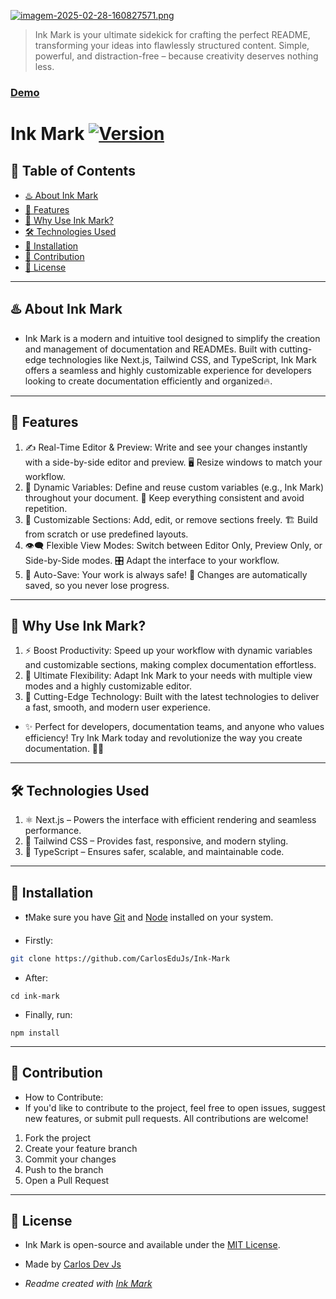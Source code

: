 [![imagem-2025-02-28-160827571.png](https://i.postimg.cc/QMhqM663/imagem-2025-02-28-160827571.png)](https://postimg.cc/HrvMZtDZ)

 > Ink Mark is your ultimate sidekick for crafting the perfect README, transforming your ideas into flawlessly structured content. Simple, powerful, and distraction-free – because creativity deserves nothing less.

### [Demo](https://ink-mark.vercel.app/app)

# Ink Mark [![Version](https://img.shields.io/badge/Version-1.0.0-green.svg)](https://github.com/CarlosEduJs/Ink-Mark)


## 📑 Table of Contents

- [♨️ About Ink Mark](#️-about-ink-mark)
- [📢 Features](#-features)
- [🤔 Why Use Ink Mark?](#-why-use-ink-mark)
- [🛠️ Technologies Used](#️-technologies-used)
- [🔧 Installation](#-installation)
- [🤝 Contribution](#-contribution)
- [🤞 License](#-license)
---

## ♨️ About Ink Mark

- Ink Mark is a modern and intuitive tool designed to simplify the creation and management of documentation and READMEs. Built with cutting-edge technologies like Next.js, Tailwind CSS, and TypeScript, Ink Mark offers a seamless and highly customizable experience for developers looking to create documentation efficiently and organized🔥.

---

## 📢 Features

1. ✍️ Real-Time Editor & Preview: Write and see your changes instantly with a side-by-side editor and preview. 🖥️ Resize windows to match your workflow.
2. 🔀 Dynamic Variables: Define and reuse custom variables (e.g., Ink Mark) throughout your document. 🔄 Keep everything consistent and avoid repetition.
3. 🎨 Customizable Sections: Add, edit, or remove sections freely. 🏗️ Build from scratch or use predefined layouts.
4. 👁️‍🗨️ Flexible View Modes: Switch between Editor Only, Preview Only, or Side-by-Side modes. 🎛️ Adapt the interface to your workflow.
5. 💾 Auto-Save: Your work is always safe! 🔄 Changes are automatically saved, so you never lose progress.

---

## 🤔 Why Use Ink Mark?

1. ⚡ Boost Productivity: Speed up your workflow with dynamic variables and customizable sections, making complex documentation effortless.
2. 🔄 Ultimate Flexibility: Adapt Ink Mark to your needs with multiple view modes and a highly customizable editor.
3. 🚀 Cutting-Edge Technology: Built with the latest technologies to deliver a fast, smooth, and modern user experience.
- ✨ Perfect for developers, documentation teams, and anyone who values efficiency! Try Ink Mark today and revolutionize the way you create documentation. 📄🔥

---

## 🛠️ Technologies Used

1. ⚛️ Next.js – Powers the interface with efficient rendering and seamless performance.
2. 🎨 Tailwind CSS – Provides fast, responsive, and modern styling.
3. 🔷 TypeScript – Ensures safer, scalable, and maintainable code.

---

## 🔧 Installation

- ❗Make sure you have [Git](https://git-scm.com/downloads) and [Node](https://nodejs.org/) installed on your system.

- Firstly:
```bash
git clone https://github.com/CarlosEduJs/Ink-Mark
```
- After:
```
cd ink-mark
```
- Finally, run:
```
npm install
```

---

## 🤝 Contribution

- How to Contribute:
- If you'd like to contribute to the project, feel free to open issues, suggest new features, or submit pull requests. All contributions are welcome!

1. Fork the project
2. Create your feature branch
3. Commit your changes
4. Push to the branch
5. Open a Pull Request

---

 ## 🤞 License

- Ink Mark is open-source and available under the [MIT License](https://opensource.org/license/MIT).

- Made by [Carlos Dev Js](https://github.com/CarlosEduJs)

- *Readme created with [Ink Mark](https://ink-mark.vercel.app/app)*
